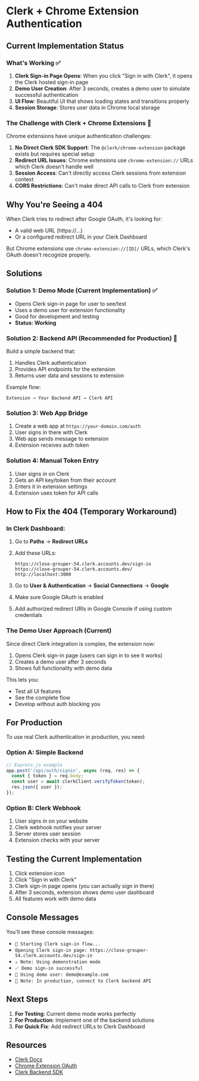 # Clerk + Chrome Extension Authentication

## Current Implementation Status

### What's Working ✅
1. **Clerk Sign-in Page Opens**: When you click "Sign in with Clerk", it opens the Clerk hosted sign-in page
2. **Demo User Creation**: After 3 seconds, creates a demo user to simulate successful authentication
3. **UI Flow**: Beautiful UI that shows loading states and transitions properly
4. **Session Storage**: Stores user data in Chrome local storage

### The Challenge with Clerk + Chrome Extensions 🚧

Chrome extensions have unique authentication challenges:

1. **No Direct Clerk SDK Support**: The `@clerk/chrome-extension` package exists but requires special setup
2. **Redirect URL Issues**: Chrome extensions use `chrome-extension://` URLs which Clerk doesn't handle well
3. **Session Access**: Can't directly access Clerk sessions from extension context
4. **CORS Restrictions**: Can't make direct API calls to Clerk from extension

## Why You're Seeing a 404

When Clerk tries to redirect after Google OAuth, it's looking for:
- A valid web URL (https://...)
- Or a configured redirect URL in your Clerk Dashboard

But Chrome extensions use `chrome-extension://[ID]/` URLs, which Clerk's OAuth doesn't recognize properly.

## Solutions

### Solution 1: Demo Mode (Current Implementation) ✅
- Opens Clerk sign-in page for user to see/test
- Uses a demo user for extension functionality
- Good for development and testing
- **Status: Working**

### Solution 2: Backend API (Recommended for Production) 🎯
Build a simple backend that:
1. Handles Clerk authentication
2. Provides API endpoints for the extension
3. Returns user data and sessions to extension

Example flow:
```
Extension → Your Backend API → Clerk API
```

### Solution 3: Web App Bridge
1. Create a web app at `https://your-domain.com/auth`
2. User signs in there with Clerk
3. Web app sends message to extension
4. Extension receives auth token

### Solution 4: Manual Token Entry
1. User signs in on Clerk
2. Gets an API key/token from their account
3. Enters it in extension settings
4. Extension uses token for API calls

## How to Fix the 404 (Temporary Workaround)

### In Clerk Dashboard:
1. Go to **Paths** → **Redirect URLs**
2. Add these URLs:
   ```
   https://close-grouper-54.clerk.accounts.dev/sign-in
   https://close-grouper-54.clerk.accounts.dev/
   http://localhost:3000
   ```

3. Go to **User & Authentication** → **Social Connections** → **Google**
4. Make sure Google OAuth is enabled
5. Add authorized redirect URIs in Google Console if using custom credentials

### The Demo User Approach (Current)

Since direct Clerk integration is complex, the extension now:
1. Opens Clerk sign-in page (users can sign in to see it works)
2. Creates a demo user after 3 seconds
3. Shows full functionality with demo data

This lets you:
- Test all UI features
- See the complete flow
- Develop without auth blocking you

## For Production

To use real Clerk authentication in production, you need:

### Option A: Simple Backend
```javascript
// Express.js example
app.post('/api/auth/signin', async (req, res) => {
  const { token } = req.body;
  const user = await clerkClient.verifyToken(token);
  res.json({ user });
});
```

### Option B: Clerk Webhook
1. User signs in on your website
2. Clerk webhook notifies your server
3. Server stores user session
4. Extension checks with your server

## Testing the Current Implementation

1. Click extension icon
2. Click "Sign in with Clerk"
3. Clerk sign-in page opens (you can actually sign in there)
4. After 3 seconds, extension shows demo user dashboard
5. All features work with demo data

## Console Messages

You'll see these console messages:
- `🔐 Starting Clerk sign-in flow...`
- `Opening Clerk sign-in page: https://close-grouper-54.clerk.accounts.dev/sign-in`
- `⚠️ Note: Using demonstration mode`
- `✅ Demo sign-in successful`
- `👤 Using demo user: demo@example.com`
- `📝 Note: In production, connect to Clerk backend API`

## Next Steps

1. **For Testing**: Current demo mode works perfectly
2. **For Production**: Implement one of the backend solutions
3. **For Quick Fix**: Add redirect URLs to Clerk Dashboard

## Resources

- [Clerk Docs](https://clerk.com/docs)
- [Chrome Extension OAuth](https://developer.chrome.com/docs/extensions/mv3/tut_oauth/)
- [Clerk Backend SDK](https://clerk.com/docs/backend/overview)
